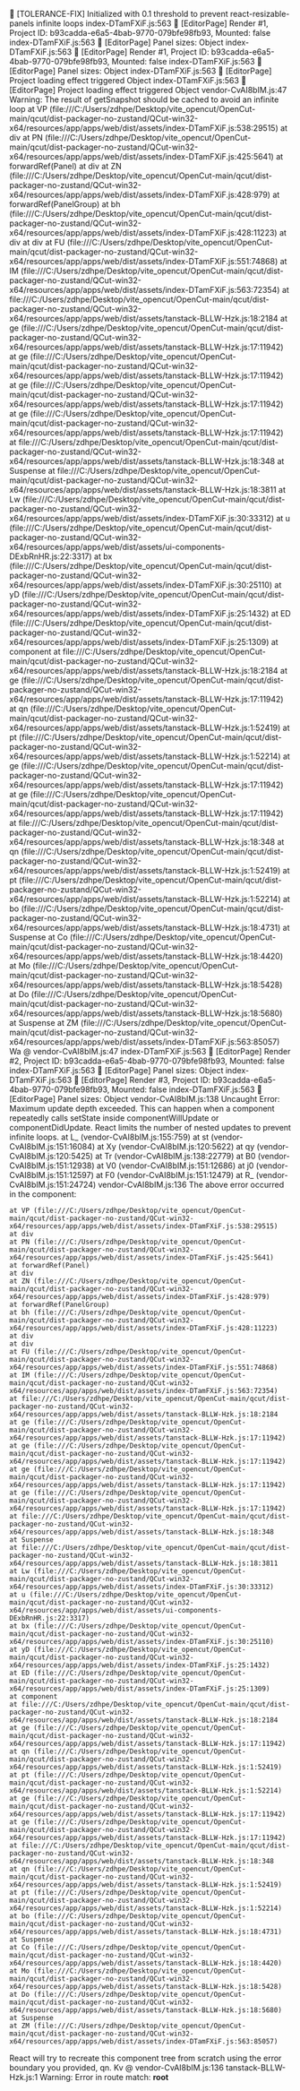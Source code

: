 🔧 [TOLERANCE-FIX] Initialized with 0.1 threshold to prevent react-resizable-panels infinite loops
index-DTamFXiF.js:563 🎯 [EditorPage] Render #1, Project ID: b93cadda-e6a5-4bab-9770-079bfe98fb93, Mounted: false
index-DTamFXiF.js:563 🎯 [EditorPage] Panel sizes: Object
index-DTamFXiF.js:563 🎯 [EditorPage] Render #1, Project ID: b93cadda-e6a5-4bab-9770-079bfe98fb93, Mounted: false
index-DTamFXiF.js:563 🎯 [EditorPage] Panel sizes: Object
index-DTamFXiF.js:563 🎯 [EditorPage] Project loading effect triggered Object
index-DTamFXiF.js:563 🎯 [EditorPage] Project loading effect triggered Object
vendor-CvAI8bIM.js:47 Warning: The result of getSnapshot should be cached to avoid an infinite loop
    at VP (file:///C:/Users/zdhpe/Desktop/vite_opencut/OpenCut-main/qcut/dist-packager-no-zustand/QCut-win32-x64/resources/app/apps/web/dist/assets/index-DTamFXiF.js:538:29515)
    at div
    at PN (file:///C:/Users/zdhpe/Desktop/vite_opencut/OpenCut-main/qcut/dist-packager-no-zustand/QCut-win32-x64/resources/app/apps/web/dist/assets/index-DTamFXiF.js:425:5641)
    at forwardRef(Panel)
    at div
    at ZN (file:///C:/Users/zdhpe/Desktop/vite_opencut/OpenCut-main/qcut/dist-packager-no-zustand/QCut-win32-x64/resources/app/apps/web/dist/assets/index-DTamFXiF.js:428:979)
    at forwardRef(PanelGroup)
    at bh (file:///C:/Users/zdhpe/Desktop/vite_opencut/OpenCut-main/qcut/dist-packager-no-zustand/QCut-win32-x64/resources/app/apps/web/dist/assets/index-DTamFXiF.js:428:11223)
    at div
    at div
    at FU (file:///C:/Users/zdhpe/Desktop/vite_opencut/OpenCut-main/qcut/dist-packager-no-zustand/QCut-win32-x64/resources/app/apps/web/dist/assets/index-DTamFXiF.js:551:74868)
    at IM (file:///C:/Users/zdhpe/Desktop/vite_opencut/OpenCut-main/qcut/dist-packager-no-zustand/QCut-win32-x64/resources/app/apps/web/dist/assets/index-DTamFXiF.js:563:72354)
    at file:///C:/Users/zdhpe/Desktop/vite_opencut/OpenCut-main/qcut/dist-packager-no-zustand/QCut-win32-x64/resources/app/apps/web/dist/assets/tanstack-BLLW-Hzk.js:18:2184
    at ge (file:///C:/Users/zdhpe/Desktop/vite_opencut/OpenCut-main/qcut/dist-packager-no-zustand/QCut-win32-x64/resources/app/apps/web/dist/assets/tanstack-BLLW-Hzk.js:17:11942)
    at ge (file:///C:/Users/zdhpe/Desktop/vite_opencut/OpenCut-main/qcut/dist-packager-no-zustand/QCut-win32-x64/resources/app/apps/web/dist/assets/tanstack-BLLW-Hzk.js:17:11942)
    at ge (file:///C:/Users/zdhpe/Desktop/vite_opencut/OpenCut-main/qcut/dist-packager-no-zustand/QCut-win32-x64/resources/app/apps/web/dist/assets/tanstack-BLLW-Hzk.js:17:11942)
    at ge (file:///C:/Users/zdhpe/Desktop/vite_opencut/OpenCut-main/qcut/dist-packager-no-zustand/QCut-win32-x64/resources/app/apps/web/dist/assets/tanstack-BLLW-Hzk.js:17:11942)
    at file:///C:/Users/zdhpe/Desktop/vite_opencut/OpenCut-main/qcut/dist-packager-no-zustand/QCut-win32-x64/resources/app/apps/web/dist/assets/tanstack-BLLW-Hzk.js:18:348
    at Suspense
    at file:///C:/Users/zdhpe/Desktop/vite_opencut/OpenCut-main/qcut/dist-packager-no-zustand/QCut-win32-x64/resources/app/apps/web/dist/assets/tanstack-BLLW-Hzk.js:18:3811
    at Lw (file:///C:/Users/zdhpe/Desktop/vite_opencut/OpenCut-main/qcut/dist-packager-no-zustand/QCut-win32-x64/resources/app/apps/web/dist/assets/index-DTamFXiF.js:30:33312)
    at u (file:///C:/Users/zdhpe/Desktop/vite_opencut/OpenCut-main/qcut/dist-packager-no-zustand/QCut-win32-x64/resources/app/apps/web/dist/assets/ui-components-DExbRnHR.js:22:3317)
    at bx (file:///C:/Users/zdhpe/Desktop/vite_opencut/OpenCut-main/qcut/dist-packager-no-zustand/QCut-win32-x64/resources/app/apps/web/dist/assets/index-DTamFXiF.js:30:25110)
    at yD (file:///C:/Users/zdhpe/Desktop/vite_opencut/OpenCut-main/qcut/dist-packager-no-zustand/QCut-win32-x64/resources/app/apps/web/dist/assets/index-DTamFXiF.js:25:1432)
    at ED (file:///C:/Users/zdhpe/Desktop/vite_opencut/OpenCut-main/qcut/dist-packager-no-zustand/QCut-win32-x64/resources/app/apps/web/dist/assets/index-DTamFXiF.js:25:1309)
    at component
    at file:///C:/Users/zdhpe/Desktop/vite_opencut/OpenCut-main/qcut/dist-packager-no-zustand/QCut-win32-x64/resources/app/apps/web/dist/assets/tanstack-BLLW-Hzk.js:18:2184
    at ge (file:///C:/Users/zdhpe/Desktop/vite_opencut/OpenCut-main/qcut/dist-packager-no-zustand/QCut-win32-x64/resources/app/apps/web/dist/assets/tanstack-BLLW-Hzk.js:17:11942)
    at qn (file:///C:/Users/zdhpe/Desktop/vite_opencut/OpenCut-main/qcut/dist-packager-no-zustand/QCut-win32-x64/resources/app/apps/web/dist/assets/tanstack-BLLW-Hzk.js:1:52419)
    at pt (file:///C:/Users/zdhpe/Desktop/vite_opencut/OpenCut-main/qcut/dist-packager-no-zustand/QCut-win32-x64/resources/app/apps/web/dist/assets/tanstack-BLLW-Hzk.js:1:52214)
    at ge (file:///C:/Users/zdhpe/Desktop/vite_opencut/OpenCut-main/qcut/dist-packager-no-zustand/QCut-win32-x64/resources/app/apps/web/dist/assets/tanstack-BLLW-Hzk.js:17:11942)
    at ge (file:///C:/Users/zdhpe/Desktop/vite_opencut/OpenCut-main/qcut/dist-packager-no-zustand/QCut-win32-x64/resources/app/apps/web/dist/assets/tanstack-BLLW-Hzk.js:17:11942)
    at file:///C:/Users/zdhpe/Desktop/vite_opencut/OpenCut-main/qcut/dist-packager-no-zustand/QCut-win32-x64/resources/app/apps/web/dist/assets/tanstack-BLLW-Hzk.js:18:348
    at qn (file:///C:/Users/zdhpe/Desktop/vite_opencut/OpenCut-main/qcut/dist-packager-no-zustand/QCut-win32-x64/resources/app/apps/web/dist/assets/tanstack-BLLW-Hzk.js:1:52419)
    at pt (file:///C:/Users/zdhpe/Desktop/vite_opencut/OpenCut-main/qcut/dist-packager-no-zustand/QCut-win32-x64/resources/app/apps/web/dist/assets/tanstack-BLLW-Hzk.js:1:52214)
    at bo (file:///C:/Users/zdhpe/Desktop/vite_opencut/OpenCut-main/qcut/dist-packager-no-zustand/QCut-win32-x64/resources/app/apps/web/dist/assets/tanstack-BLLW-Hzk.js:18:4731)
    at Suspense
    at Co (file:///C:/Users/zdhpe/Desktop/vite_opencut/OpenCut-main/qcut/dist-packager-no-zustand/QCut-win32-x64/resources/app/apps/web/dist/assets/tanstack-BLLW-Hzk.js:18:4420)
    at Mo (file:///C:/Users/zdhpe/Desktop/vite_opencut/OpenCut-main/qcut/dist-packager-no-zustand/QCut-win32-x64/resources/app/apps/web/dist/assets/tanstack-BLLW-Hzk.js:18:5428)
    at Do (file:///C:/Users/zdhpe/Desktop/vite_opencut/OpenCut-main/qcut/dist-packager-no-zustand/QCut-win32-x64/resources/app/apps/web/dist/assets/tanstack-BLLW-Hzk.js:18:5680)
    at Suspense
    at ZM (file:///C:/Users/zdhpe/Desktop/vite_opencut/OpenCut-main/qcut/dist-packager-no-zustand/QCut-win32-x64/resources/app/apps/web/dist/assets/index-DTamFXiF.js:563:85057)
Wa @ vendor-CvAI8bIM.js:47
index-DTamFXiF.js:563 🎯 [EditorPage] Render #2, Project ID: b93cadda-e6a5-4bab-9770-079bfe98fb93, Mounted: false
index-DTamFXiF.js:563 🎯 [EditorPage] Panel sizes: Object
index-DTamFXiF.js:563 🎯 [EditorPage] Render #3, Project ID: b93cadda-e6a5-4bab-9770-079bfe98fb93, Mounted: false
index-DTamFXiF.js:563 🎯 [EditorPage] Panel sizes: Object
vendor-CvAI8bIM.js:138 Uncaught Error: Maximum update depth exceeded. This can happen when a component repeatedly calls setState inside componentWillUpdate or componentDidUpdate. React limits the number of nested updates to prevent infinite loops.
    at L_ (vendor-CvAI8bIM.js:155:759)
    at st (vendor-CvAI8bIM.js:151:16084)
    at Xy (vendor-CvAI8bIM.js:120:5622)
    at qy (vendor-CvAI8bIM.js:120:5425)
    at Tr (vendor-CvAI8bIM.js:138:22779)
    at B0 (vendor-CvAI8bIM.js:151:12938)
    at V0 (vendor-CvAI8bIM.js:151:12686)
    at j0 (vendor-CvAI8bIM.js:151:12597)
    at F0 (vendor-CvAI8bIM.js:151:12479)
    at R_ (vendor-CvAI8bIM.js:151:24724)
vendor-CvAI8bIM.js:136 The above error occurred in the <VP> component:

    at VP (file:///C:/Users/zdhpe/Desktop/vite_opencut/OpenCut-main/qcut/dist-packager-no-zustand/QCut-win32-x64/resources/app/apps/web/dist/assets/index-DTamFXiF.js:538:29515)
    at div
    at PN (file:///C:/Users/zdhpe/Desktop/vite_opencut/OpenCut-main/qcut/dist-packager-no-zustand/QCut-win32-x64/resources/app/apps/web/dist/assets/index-DTamFXiF.js:425:5641)
    at forwardRef(Panel)
    at div
    at ZN (file:///C:/Users/zdhpe/Desktop/vite_opencut/OpenCut-main/qcut/dist-packager-no-zustand/QCut-win32-x64/resources/app/apps/web/dist/assets/index-DTamFXiF.js:428:979)
    at forwardRef(PanelGroup)
    at bh (file:///C:/Users/zdhpe/Desktop/vite_opencut/OpenCut-main/qcut/dist-packager-no-zustand/QCut-win32-x64/resources/app/apps/web/dist/assets/index-DTamFXiF.js:428:11223)
    at div
    at div
    at FU (file:///C:/Users/zdhpe/Desktop/vite_opencut/OpenCut-main/qcut/dist-packager-no-zustand/QCut-win32-x64/resources/app/apps/web/dist/assets/index-DTamFXiF.js:551:74868)
    at IM (file:///C:/Users/zdhpe/Desktop/vite_opencut/OpenCut-main/qcut/dist-packager-no-zustand/QCut-win32-x64/resources/app/apps/web/dist/assets/index-DTamFXiF.js:563:72354)
    at file:///C:/Users/zdhpe/Desktop/vite_opencut/OpenCut-main/qcut/dist-packager-no-zustand/QCut-win32-x64/resources/app/apps/web/dist/assets/tanstack-BLLW-Hzk.js:18:2184
    at ge (file:///C:/Users/zdhpe/Desktop/vite_opencut/OpenCut-main/qcut/dist-packager-no-zustand/QCut-win32-x64/resources/app/apps/web/dist/assets/tanstack-BLLW-Hzk.js:17:11942)
    at ge (file:///C:/Users/zdhpe/Desktop/vite_opencut/OpenCut-main/qcut/dist-packager-no-zustand/QCut-win32-x64/resources/app/apps/web/dist/assets/tanstack-BLLW-Hzk.js:17:11942)
    at ge (file:///C:/Users/zdhpe/Desktop/vite_opencut/OpenCut-main/qcut/dist-packager-no-zustand/QCut-win32-x64/resources/app/apps/web/dist/assets/tanstack-BLLW-Hzk.js:17:11942)
    at ge (file:///C:/Users/zdhpe/Desktop/vite_opencut/OpenCut-main/qcut/dist-packager-no-zustand/QCut-win32-x64/resources/app/apps/web/dist/assets/tanstack-BLLW-Hzk.js:17:11942)
    at file:///C:/Users/zdhpe/Desktop/vite_opencut/OpenCut-main/qcut/dist-packager-no-zustand/QCut-win32-x64/resources/app/apps/web/dist/assets/tanstack-BLLW-Hzk.js:18:348
    at Suspense
    at file:///C:/Users/zdhpe/Desktop/vite_opencut/OpenCut-main/qcut/dist-packager-no-zustand/QCut-win32-x64/resources/app/apps/web/dist/assets/tanstack-BLLW-Hzk.js:18:3811
    at Lw (file:///C:/Users/zdhpe/Desktop/vite_opencut/OpenCut-main/qcut/dist-packager-no-zustand/QCut-win32-x64/resources/app/apps/web/dist/assets/index-DTamFXiF.js:30:33312)
    at u (file:///C:/Users/zdhpe/Desktop/vite_opencut/OpenCut-main/qcut/dist-packager-no-zustand/QCut-win32-x64/resources/app/apps/web/dist/assets/ui-components-DExbRnHR.js:22:3317)
    at bx (file:///C:/Users/zdhpe/Desktop/vite_opencut/OpenCut-main/qcut/dist-packager-no-zustand/QCut-win32-x64/resources/app/apps/web/dist/assets/index-DTamFXiF.js:30:25110)
    at yD (file:///C:/Users/zdhpe/Desktop/vite_opencut/OpenCut-main/qcut/dist-packager-no-zustand/QCut-win32-x64/resources/app/apps/web/dist/assets/index-DTamFXiF.js:25:1432)
    at ED (file:///C:/Users/zdhpe/Desktop/vite_opencut/OpenCut-main/qcut/dist-packager-no-zustand/QCut-win32-x64/resources/app/apps/web/dist/assets/index-DTamFXiF.js:25:1309)
    at component
    at file:///C:/Users/zdhpe/Desktop/vite_opencut/OpenCut-main/qcut/dist-packager-no-zustand/QCut-win32-x64/resources/app/apps/web/dist/assets/tanstack-BLLW-Hzk.js:18:2184
    at ge (file:///C:/Users/zdhpe/Desktop/vite_opencut/OpenCut-main/qcut/dist-packager-no-zustand/QCut-win32-x64/resources/app/apps/web/dist/assets/tanstack-BLLW-Hzk.js:17:11942)
    at qn (file:///C:/Users/zdhpe/Desktop/vite_opencut/OpenCut-main/qcut/dist-packager-no-zustand/QCut-win32-x64/resources/app/apps/web/dist/assets/tanstack-BLLW-Hzk.js:1:52419)
    at pt (file:///C:/Users/zdhpe/Desktop/vite_opencut/OpenCut-main/qcut/dist-packager-no-zustand/QCut-win32-x64/resources/app/apps/web/dist/assets/tanstack-BLLW-Hzk.js:1:52214)
    at ge (file:///C:/Users/zdhpe/Desktop/vite_opencut/OpenCut-main/qcut/dist-packager-no-zustand/QCut-win32-x64/resources/app/apps/web/dist/assets/tanstack-BLLW-Hzk.js:17:11942)
    at ge (file:///C:/Users/zdhpe/Desktop/vite_opencut/OpenCut-main/qcut/dist-packager-no-zustand/QCut-win32-x64/resources/app/apps/web/dist/assets/tanstack-BLLW-Hzk.js:17:11942)
    at file:///C:/Users/zdhpe/Desktop/vite_opencut/OpenCut-main/qcut/dist-packager-no-zustand/QCut-win32-x64/resources/app/apps/web/dist/assets/tanstack-BLLW-Hzk.js:18:348
    at qn (file:///C:/Users/zdhpe/Desktop/vite_opencut/OpenCut-main/qcut/dist-packager-no-zustand/QCut-win32-x64/resources/app/apps/web/dist/assets/tanstack-BLLW-Hzk.js:1:52419)
    at pt (file:///C:/Users/zdhpe/Desktop/vite_opencut/OpenCut-main/qcut/dist-packager-no-zustand/QCut-win32-x64/resources/app/apps/web/dist/assets/tanstack-BLLW-Hzk.js:1:52214)
    at bo (file:///C:/Users/zdhpe/Desktop/vite_opencut/OpenCut-main/qcut/dist-packager-no-zustand/QCut-win32-x64/resources/app/apps/web/dist/assets/tanstack-BLLW-Hzk.js:18:4731)
    at Suspense
    at Co (file:///C:/Users/zdhpe/Desktop/vite_opencut/OpenCut-main/qcut/dist-packager-no-zustand/QCut-win32-x64/resources/app/apps/web/dist/assets/tanstack-BLLW-Hzk.js:18:4420)
    at Mo (file:///C:/Users/zdhpe/Desktop/vite_opencut/OpenCut-main/qcut/dist-packager-no-zustand/QCut-win32-x64/resources/app/apps/web/dist/assets/tanstack-BLLW-Hzk.js:18:5428)
    at Do (file:///C:/Users/zdhpe/Desktop/vite_opencut/OpenCut-main/qcut/dist-packager-no-zustand/QCut-win32-x64/resources/app/apps/web/dist/assets/tanstack-BLLW-Hzk.js:18:5680)
    at Suspense
    at ZM (file:///C:/Users/zdhpe/Desktop/vite_opencut/OpenCut-main/qcut/dist-packager-no-zustand/QCut-win32-x64/resources/app/apps/web/dist/assets/index-DTamFXiF.js:563:85057)

React will try to recreate this component tree from scratch using the error boundary you provided, qn.
Kv @ vendor-CvAI8bIM.js:136
tanstack-BLLW-Hzk.js:1 Warning: Error in route match: __root__